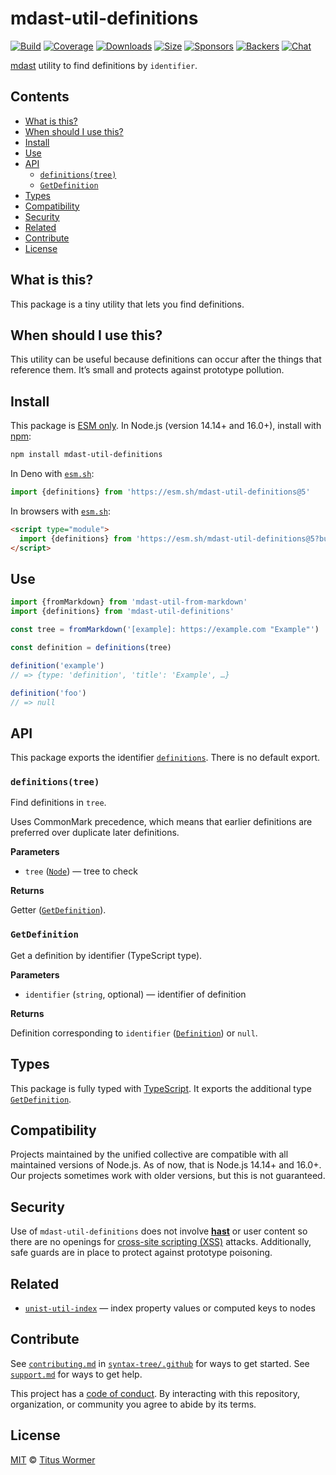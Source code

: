 # mdast-util-definitions

[![Build](https://github.com/syntax-tree/mdast-util-definitions/workflows/main/badge.svg)](https://github.com/syntax-tree/mdast-util-definitions/actions) [![Coverage](https://img.shields.io/codecov/c/github/syntax-tree/mdast-util-definitions.svg)](https://codecov.io/github/syntax-tree/mdast-util-definitions) [![Downloads](https://img.shields.io/npm/dm/mdast-util-definitions.svg)](https://www.npmjs.com/package/mdast-util-definitions) [![Size](https://img.shields.io/bundlephobia/minzip/mdast-util-definitions.svg)](https://bundlephobia.com/result?p=mdast-util-definitions) [![Sponsors](https://opencollective.com/unified/sponsors/badge.svg)](https://opencollective.com/unified) [![Backers](https://opencollective.com/unified/backers/badge.svg)](https://opencollective.com/unified) [![Chat](https://img.shields.io/badge/chat-discussions-success.svg)](https://github.com/syntax-tree/unist/discussions)

[mdast](https://github.com/syntax-tree/mdast) utility to find definitions by `identifier`.

## Contents

* [What is this?](./#what-is-this)
* [When should I use this?](./#when-should-i-use-this)
* [Install](./#install)
* [Use](./#use)
* [API](./#api)
  * [`definitions(tree)`](./#definitionstree)
  * [`GetDefinition`](./#getdefinition)
* [Types](./#types)
* [Compatibility](./#compatibility)
* [Security](./#security)
* [Related](./#related)
* [Contribute](./#contribute)
* [License](./#license)

## What is this?

This package is a tiny utility that lets you find definitions.

## When should I use this?

This utility can be useful because definitions can occur after the things that reference them. It’s small and protects against prototype pollution.

## Install

This package is [ESM only](https://gist.github.com/sindresorhus/a39789f98801d908bbc7ff3ecc99d99c). In Node.js (version 14.14+ and 16.0+), install with [npm](https://docs.npmjs.com/cli/install):

```sh
npm install mdast-util-definitions
```

In Deno with [`esm.sh`](https://esm.sh):

```js
import {definitions} from 'https://esm.sh/mdast-util-definitions@5'
```

In browsers with [`esm.sh`](https://esm.sh):

```html
<script type="module">
  import {definitions} from 'https://esm.sh/mdast-util-definitions@5?bundle'
</script>
```

## Use

```js
import {fromMarkdown} from 'mdast-util-from-markdown'
import {definitions} from 'mdast-util-definitions'

const tree = fromMarkdown('[example]: https://example.com "Example"')

const definition = definitions(tree)

definition('example')
// => {type: 'definition', 'title': 'Example', …}

definition('foo')
// => null
```

## API

This package exports the identifier [`definitions`](./#definitionstree). There is no default export.

### `definitions(tree)`

Find definitions in `tree`.

Uses CommonMark precedence, which means that earlier definitions are preferred over duplicate later definitions.

**Parameters**

* `tree` ([`Node`](https://github.com/syntax-tree/unist#node)) — tree to check

**Returns**

Getter ([`GetDefinition`](./#getdefinition)).

### `GetDefinition`

Get a definition by identifier (TypeScript type).

**Parameters**

* `identifier` (`string`, optional) — identifier of definition

**Returns**

Definition corresponding to `identifier` ([`Definition`](https://github.com/syntax-tree/mdast#definition)) or `null`.

## Types

This package is fully typed with [TypeScript](https://www.typescriptlang.org). It exports the additional type [`GetDefinition`](./#getdefinition).

## Compatibility

Projects maintained by the unified collective are compatible with all maintained versions of Node.js. As of now, that is Node.js 14.14+ and 16.0+. Our projects sometimes work with older versions, but this is not guaranteed.

## Security

Use of `mdast-util-definitions` does not involve [**hast**](https://github.com/syntax-tree/hast) or user content so there are no openings for [cross-site scripting (XSS)](https://en.wikipedia.org/wiki/Cross-site_scripting) attacks. Additionally, safe guards are in place to protect against prototype poisoning.

## Related

* [`unist-util-index`](https://github.com/syntax-tree/unist-util-index) — index property values or computed keys to nodes

## Contribute

See [`contributing.md`](https://github.com/syntax-tree/.github/blob/main/contributing.md) in [`syntax-tree/.github`](https://github.com/syntax-tree/.github) for ways to get started. See [`support.md`](https://github.com/syntax-tree/.github/blob/main/support.md) for ways to get help.

This project has a [code of conduct](https://github.com/syntax-tree/.github/blob/main/code-of-conduct.md). By interacting with this repository, organization, or community you agree to abide by its terms.

## License

[MIT](license/) © [Titus Wormer](https://wooorm.com)

